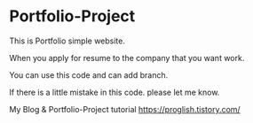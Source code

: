 # Portfolio-Project

This is Portfolio simple website.
 
When you apply for resume to the company that you want work.

You can use this code and can add branch.

If there is a little mistake in this code. please let me know. 
  
My Blog & Portfolio-Project tutorial https://proglish.tistory.com/
 
 
 
